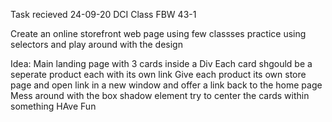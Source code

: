 Task recieved 24-09-20 DCI Class FBW 43-1

Create an online storefront web page using few classses practice using selectors and play around with the design

Idea:
Main landing page with 3 cards inside a Div Each card shgould be a seperate product each with its own link
Give each product its own store page and open link in a new window and offer a link back to the home page
Mess around with the box shadow element 
try to center the cards within something 
HAve Fun